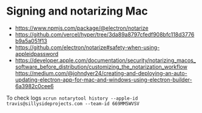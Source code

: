 # Signing and notarizing Mac

- https://www.npmjs.com/package/@electron/notarize
- https://github.com/vercel/hyper/tree/3da89a8797cfedf908bfc118d3776b9a5a051f13
- https://github.com/electron/notarize#safety-when-using-appleidpassword
- https://developer.apple.com/documentation/security/notarizing_macos_software_before_distribution/customizing_the_notarization_workflow
https://medium.com/@johndyer24/creating-and-deploying-an-auto-updating-electron-app-for-mac-and-windows-using-electron-builder-6a3982c0cee6

To check logs
`xcrun notarytool history --apple-id travis@sillysideprojects.com --team-id 669MM5WVSV`